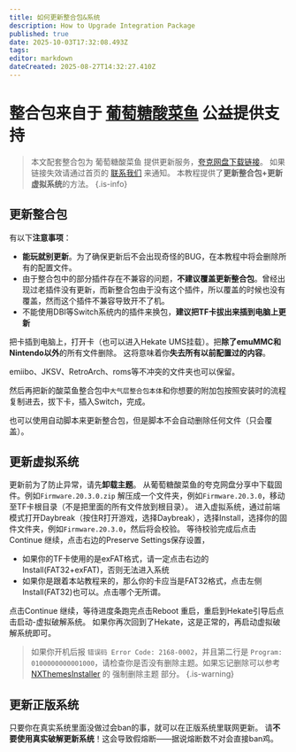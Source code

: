 ```yaml
---
title: 如何更新整合包&系统
description: How to Upgrade Integration Package
published: true
date: 2025-10-03T17:32:08.493Z
tags: 
editor: markdown
dateCreated: 2025-08-27T14:32:27.410Z
---
```


# 整合包来自于 [葡萄糖酸菜鱼](https://space.bilibili.com/604067016) 公益提供支持
> 本文配套整合包为 葡萄糖酸菜鱼 提供更新服务，[夸克网盘下载链接](https://pan.quark.cn/s/3c0d28411181)。
如果链接失效请通过首页的 [联系我们](/home) 来通知。
本教程提供了**更新整合包+更新虚拟系统**的方法。
{.is-info}

## 更新整合包
有以下**注意事项**：
- **能玩就别更新**。为了确保更新后不会出现奇怪的BUG，在本教程中将会删除所有的配置文件。
- 由于整合包中的部分插件存在不兼容的问题，**不建议覆盖更新整合包**。曾经出现过老插件没有更新，而新整合包由于没有这个插件，所以覆盖的时候也没有覆盖，然而这个插件不兼容导致开不了机。
- 不能使用DBI等Switch系统内的插件来换包，**建议把TF卡拔出来插到电脑上更新**

把卡插到电脑上，打开卡（也可以进入Hekate UMS挂载）。把**除了emuMMC和Nintendo以外**的所有文件删除。
这将意味着你**失去所有以前配置过的内容**。

emiibo、JKSV、RetroArch、roms等不冲突的文件夹也可以保留。

然后再把新的酸菜鱼整合包中`大气层整合包本体`和你想要的附加包按照安装时的流程复制进去，拔下卡，插入Switch，完成。

也可以使用自动脚本来更新整合包，但是脚本不会自动删除任何文件（只会覆盖）。

## 更新虚拟系统
更新前为了防止异常，请先**卸载主题**。
从葡萄糖酸菜鱼的夸克网盘分享中下载固件。例如`Firmware.20.3.0.zip`
解压成一个文件夹，例如`Firmware.20.3.0`，移动至TF卡根目录（不是把里面的所有文件放到根目录）。
进入虚拟系统，通过前端模式打开Daybreak（按住R打开游戏，选择Daybreak），选择Install，选择你的固件文件夹，例如`Firmware.20.3.0`，然后将会校验。
等待校验完成后点击Continue 继续，点击右边的Preserve Settings保存设置，
- 如果你的TF卡使用的是exFAT格式，请一定点击右边的Install(FAT32+exFAT)，否则无法进入系统
- 如果你是跟着本站教程来的，那么你的卡应当是FAT32格式，点击左侧Install(FAT32)也可以。点击哪个无所谓。

点击Continue 继续，等待进度条跑完点击Reboot 重启，重启到Hekate引导后点击启动-虚拟破解系统。
如果你再次回到了Hekate，这是正常的，再启动虚拟破解系统即可。

> 如果你开机后报 `错误码 Error Code: 2168-0002`，并且第二行是 `Program: 0100000000001000`，请检查你是否没有删除主题。如果忘记删除可以参考 [NXThemesInstaller](/NXThemesInstaller) 的 强制删除主题 部分。
{.is-warning}

## 更新正版系统
只要你在真实系统里面没做过会ban的事，就可以在正版系统里联网更新。
请**不要使用真实破解更新系统**！这会导致假熔断——据说熔断数不对会直接ban鸡。